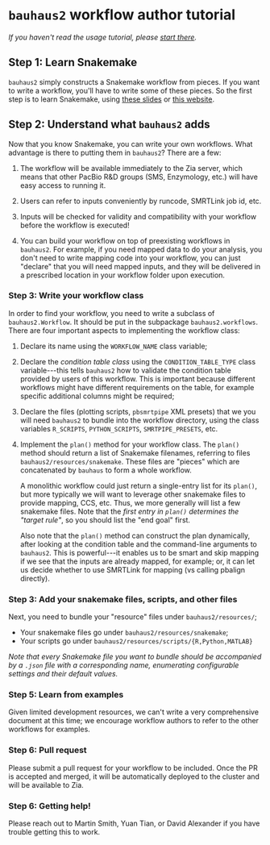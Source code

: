 
# `bauhaus2` workflow author tutorial

*If you haven't read the usage tutorial, please [start there][usage-tutorial].*

## Step 1: Learn Snakemake

`bauhaus2` simply constructs a Snakemake workflow from pieces.  If you
want to write a workflow, you'll have to write some of these pieces.
So the first step is to learn Snakemake, using [these slides][snakemake-tutorial-slides]
or [this website][snakemake-tutorial-site].

## Step 2: Understand what `bauhaus2` adds

Now that you know Snakemake, you can write your own workflows.  What
advantage is there to putting them in `bauhaus2`?  There are a few:

  1. The workflow will be available immediately to the Zia server,
     which means that other PacBio R&D groups (SMS, Enzymology, etc.)
     will have easy access to running it.

  2. Users can refer to inputs conveniently by runcode, SMRTLink job
     id, etc.

  3. Inputs will be checked for validity and compatibility with your
     workflow before the workflow is executed!

  4. You can build your workflow on top of preexisting workflows in
     `bauhaus2`.  For example, if you need mapped data to do your
     analysis, you don't need to write mapping code into your
     workflow, you can just "declare" that you will need mapped
     inputs, and they will be delivered in a prescribed location in
     your workflow folder upon execution.


### Step 3: Write your workflow class

In order to find your workflow, you need to write a subclass of
`bauhaus2.Workflow`.  It should be put in the subpackage
`bauhaus2.workflows`.  There are four important aspects to implementing
the workflow class:

  1. Declare its name using the `WORKFLOW_NAME` class variable;

  2. Declare the *condition table class* using the
     `CONDITION_TABLE_TYPE` class variable---this tells `bauhaus2` how
     to validate the condition table provided by users of this
     workflow.  This is important because different workflows might
     have different requirements on the table, for example specific
     additional columns might be required;

  3. Declare the files (plotting scripts, `pbsmrtpipe` XML presets)
     that we you will need `bauhaus2` to bundle into the workflow
     directory, using the class variables `R_SCRIPTS`,
     `PYTHON_SCRIPTS`, `SMRTPIPE_PRESETS`, etc.

  4. Implement the `plan()` method for your workflow class.  The
     `plan()` method should return a list of Snakemake filenames,
     referring to files `bauhaus2/resources/snakemake`.  These files
     are "pieces" which are concatenated by `bauhaus` to form a whole
     workflow.

     A monolithic workflow could just return a single-entry list for
     its `plan()`, but more typically we will want to leverage other
     snakemake files to provide mapping, CCS, etc.  Thus, we more
     generally will list a few snakemake files.  Note that the *first
     entry in `plan()` determines the "target rule"*, so you should
     list the "end goal" first.

     Also note that the `plan()` method can construct the plan
     dynamically, after looking at the condition table and the
     command-line arguments to `bauhaus2`.  This is powerful---it
     enables us to be smart and skip mapping if we see that the inputs
     are already mapped, for example; or, it can let us decide whether
     to use SMRTLink for mapping (vs calling pbalign directly).

### Step 3: Add your snakemake files, scripts, and other files

Next, you need to bundle your "resource" files under `bauhaus2/resources/`;

- Your snakemake files go under `bauhaus2/resources/snakemake`;
- Your scripts go under `bauhaus2/resources/scripts/{R,Python,MATLAB}`

*Note that every Snakemake file you want to bundle should be accompanied by a `.json` file with a corresponding name, enumerating configurable settings and their default values.*

### Step 5: Learn from examples

Given limited development resources, we can't write a very
comprehensive document at this time; we encourage workflow authors to
refer to the other workflows for examples.

### Step 6: Pull request

Please submit a pull request for your workflow to be included.  Once the PR is accepted and merged, it will be automatically deployed to the cluster and will be available to Zia.

### Step 6: Getting help!

Please reach out to Martin Smith, Yuan Tian, or David Alexander if you
have trouble getting this to work.





[snakemake-tutorial-slides]: http://slides.com/johanneskoester/snakemake-tutorial-2016
[snakemake-tutorial-site]: https://snakemake.readthedocs.io/en/stable/tutorial/tutorial.html
[usage-tutorial]: ./UsageTutorial.md
